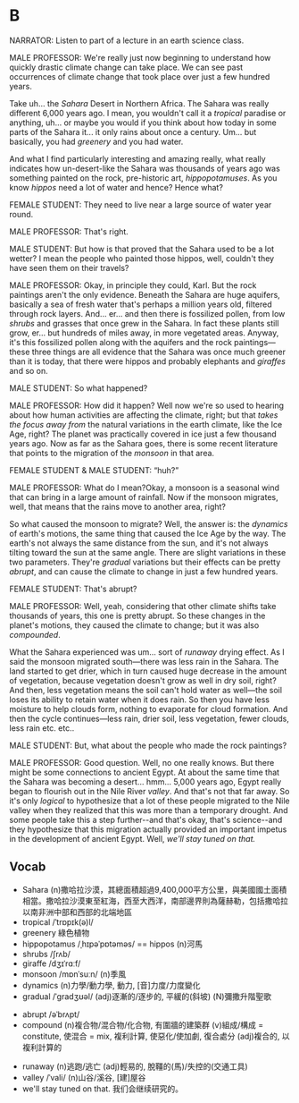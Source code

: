 # B

NARRATOR: Listen to part of a lecture in an earth science class.

MALE PROFESSOR: We're really just now beginning to understand how quickly drastic climate change can take place. We can see past occurrences of climate change that took place over just a few hundred years.

Take uh... the *Sahara* Desert in Northern Africa. The Sahara was really different 6,000 years ago. I mean, you wouldn't call it a *tropical* paradise or anything, uh... or maybe you would if you think about how today in some parts of the Sahara it... it only rains about once a century. Um... but basically, you had *greenery* and you had water.

And what I find particularly interesting and amazing really, what really indicates how un-desert-like the Sahara was thousands of years ago was something painted on the rock, pre-historic art, *hippopotamuses*. As you know *hippos* need a lot of water and hence? Hence what?

FEMALE STUDENT: They need to live near a large source of water year round.

MALE PROFESSOR: That's right.

MALE STUDENT: But how is that proved that the Sahara used to be a lot wetter? I mean the people who painted those hippos, well, couldn't they have seen them on their travels?

MALE PROFESSOR: Okay, in principle they could, Karl. But the rock paintings aren't the only evidence. Beneath the Sahara are huge aquifers, basically a sea of fresh water that's perhaps a million years old, filtered through rock layers. And... er... and then there is fossilized pollen, from low *shrubs* and grasses that once grew in the Sahara. In fact these plants still grow, er... but hundreds of miles away, in more vegetated areas. Anyway, it's this fossilized pollen along with the aquifers and the rock paintings—these three things are all evidence that the Sahara was once much greener than it is today, that there were hippos and probably elephants and *giraffes* and so on.

MALE STUDENT: So what happened?

MALE PROFESSOR: How did it happen? Well now we're so used to hearing about how human activities are affecting the climate, right; but that *takes the focus away from* the natural variations in the earth climate, like the Ice Age, right? The planet was practically covered in ice just a few thousand years ago. Now as far as the Sahara goes, there is some recent literature that points to the migration of the *monsoon* in that area.

FEMALE STUDENT & MALE STUDENT: “huh?”

MALE PROFESSOR: What do I mean?Okay, a monsoon is a seasonal wind that can bring in a large amount of rainfall. Now if the monsoon migrates, well, that means that the rains move to another area, right?

So what caused the monsoon to migrate? Well, the answer is: the *dynamics* of earth's motions, the same thing that caused the Ice Age by the way. The earth's not always the same distance from the sun, and it's not always tilting toward the sun at the same angle. There are slight variations in these two parameters. They're *gradual* variations but their effects can be pretty *abrupt*, and can cause the climate to change in just a few hundred years.

FEMALE STUDENT: That's abrupt?

MALE PROFESSOR: Well, yeah, considering that other climate shifts take thousands of years, this one is pretty abrupt. So these changes in the planet's motions, they caused the climate to change; but it was also *compounded*.

What the Sahara experienced was um... sort of *runaway* drying effect. As I said the monsoon migrated south—there was less rain in the Sahara. The land started to get drier, which in turn caused huge decrease in the amount of vegetation, because vegetation doesn't grow as well in dry soil, right? And then, less vegetation means the soil can't hold water as well—the soil loses its ability to retain water when it does rain. So then you have less moisture to help clouds form, nothing to evaporate for cloud formation. And then the cycle continues—less rain, drier soil, less vegetation, fewer clouds, less rain etc. etc..

MALE STUDENT: But, what about the people who made the rock paintings?

MALE PROFESSOR: Good question. Well, no one really knows. But there might be some connections to ancient Egypt. At about the same time that the Sahara was becoming a desert... hmm... 5,000 years ago, Egypt really began to flourish out in the Nile River *valley*. And that's not that far away. So it's only *logical* to hypothesize that a lot of these people migrated to the Nile valley when they realized that this was more than a temporary drought. And some people take this a step further--and that's okay, that's science--and they hypothesize that this migration actually provided an important impetus in the development of ancient Egypt. Well, *we'll stay tuned on that.*

## Vocab
- Sahara (n)撒哈拉沙漠，其總面積超過9,400,000平方公里，與美國國土面積相當。撒哈拉沙漠東至紅海，西至大西洋，南部邊界則為薩赫勒，包括撒哈拉以南非洲中部和西部的北端地區
- tropical /ˈtrɒpɪk(ə)l/ 
- greenery 綠色植物
- hippopotamus /ˌhɪpəˈpɒtəməs/ == hippos (n)河馬
- shrubs /ʃrʌb/ 
- giraffe /dʒɪˈrɑːf/
- monsoon /mɒnˈsuːn/ (n)季風
- dynamics (n)力學/動力學, 動力, [音]力度/力度變化
- gradual /ˈɡradʒʊəl/ (adj)逐漸的/逐步的, 平緩的(斜坡) (N)彌撒升階聖歌
+ abrupt /əˈbrʌpt/ 
+ compound (n)複合物/混合物/化合物, 有圍牆的建築群 (v)組成/構成 = constitute, 使混合 = mix, 複利計算, 使惡化/使加劇, 復合處分 (adj)複合的, 以複利計算的
- runaway (n)逃跑/逃亡 (adj)輕易的, 脫韁的(馬)/失控的(交通工具)
- valley /ˈvali/ (n)山谷/溪谷, [建]屋谷
- we'll stay tuned on that. 我们会继续研究的。